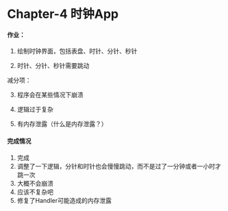 # Chapter-4  时钟App

#### 作业：

1. 绘制时钟界面，包括表盘、时针、分针、秒针

2. 时针、分针、秒针需要跳动

  减分项：

3. 程序会在某些情况下崩溃

4. 逻辑过于复杂

5. 有内存泄露（什么是内存泄露？）

#### 完成情况

1. 完成
2. 调整了一下逻辑，分针和时针也会慢慢跳动，而不是过了一分钟或者一小时才跳一次
3. 大概不会崩溃
4. 应该不复杂吧
5. 修复了Handler可能造成的内存泄露
